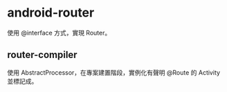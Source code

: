 # android-router

<p>使用 @interface 方式，實現 Router。</p>

## router-compiler

<p>使用 AbstractProcessor，在專案建置階段，實例化有聲明 @Route 的 Activity 並標記成。</p>
